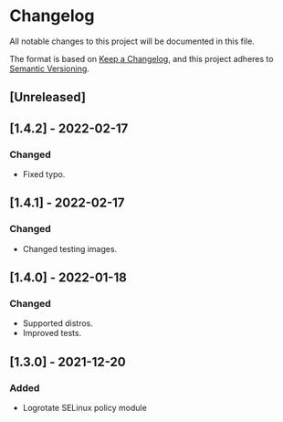 # Changelog
All notable changes to this project will be documented in this file.

The format is based on [Keep a Changelog](https://keepachangelog.com/en/1.0.0/),
and this project adheres to [Semantic Versioning](https://semver.org/spec/v2.0.0.html).

## [Unreleased]

## [1.4.2] - 2022-02-17
### Changed
- Fixed typo.

## [1.4.1] - 2022-02-17
### Changed
- Changed testing images.

## [1.4.0] - 2022-01-18
### Changed
- Supported distros.
- Improved tests.

## [1.3.0] - 2021-12-20
### Added
- Logrotate SELinux policy module
